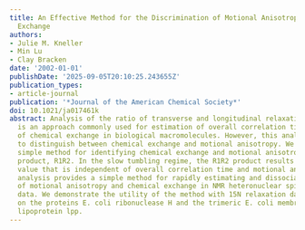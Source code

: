 ```yaml
---
title: An Effective Method for the Discrimination of Motional Anisotropy and Chemical
  Exchange
authors:
- Julie M. Kneller
- Min Lu
- Clay Bracken
date: '2002-01-01'
publishDate: '2025-09-05T20:10:25.243655Z'
publication_types:
- article-journal
publication: '*Journal of the American Chemical Society*'
doi: 10.1021/ja017461k
abstract: Analysis of the ratio of transverse and longitudinal relaxation rates (R2/R1)
  is an approach commonly used for estimation of overall correlation time and identification
  of chemical exchange in biological macromolecules. However, this analysis fails
  to distinguish between chemical exchange and motional anisotropy. We describe a
  simple method for identifying chemical exchange and motional anisotropy using the
  product, R1R2. In the slow tumbling regime, the R1R2 product results in a constant
  value that is independent of overall correlation time and motional anisotropy. This
  analysis provides a simple method for rapidly estimating and dissociating the effects
  of motional anisotropy and chemical exchange in NMR heteronuclear spin relaxation
  data. We demonstrate the utility of the method with 15N relaxation data collected
  on the proteins E. coli ribonuclease H and the trimeric E. coli membrane associated
  lipoprotein lpp.
---
```

